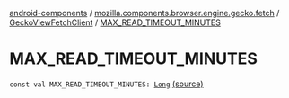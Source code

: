 [android-components](../../index.md) / [mozilla.components.browser.engine.gecko.fetch](../index.md) / [GeckoViewFetchClient](index.md) / [MAX_READ_TIMEOUT_MINUTES](./-m-a-x_-r-e-a-d_-t-i-m-e-o-u-t_-m-i-n-u-t-e-s.md)

# MAX_READ_TIMEOUT_MINUTES

`const val MAX_READ_TIMEOUT_MINUTES: `[`Long`](https://kotlinlang.org/api/latest/jvm/stdlib/kotlin/-long/index.html) [(source)](https://github.com/mozilla-mobile/android-components/blob/master/components/browser/engine-gecko-beta/src/main/java/mozilla/components/browser/engine/gecko/fetch/GeckoViewFetchClient.kt#L72)